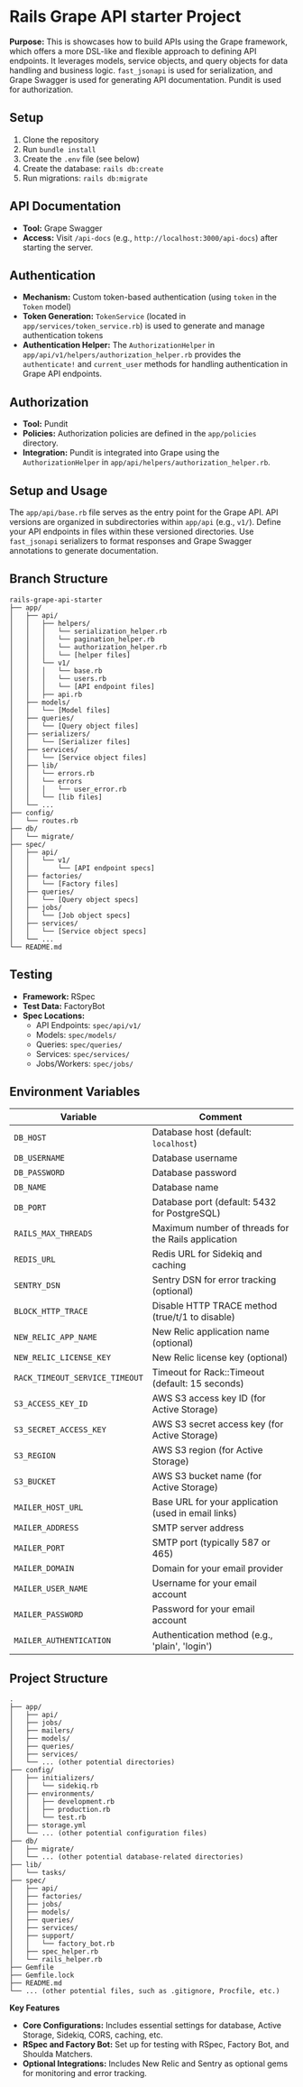 # Rails Grape API starter Project

**Purpose:** This is showcases how to build APIs using the Grape framework, which offers a more DSL-like and flexible approach to defining API endpoints. It leverages models, service objects, and query objects for data handling and business logic. `fast_jsonapi` is used for serialization, and Grape Swagger is used for generating API documentation. Pundit is used for authorization.

## Setup

1. Clone the repository
2. Run `bundle install`
3. Create the `.env` file (see below)
4. Create the database: `rails db:create`
5. Run migrations: `rails db:migrate`

## API Documentation

* **Tool:** Grape Swagger
* **Access:** Visit `/api-docs` (e.g., `http://localhost:3000/api-docs`) after starting the server.

## Authentication

* **Mechanism:** Custom token-based authentication (using `token` in the `Token` model)
* **Token Generation:** `TokenService` (located in `app/services/token_service.rb`) is used to generate and manage authentication tokens
* **Authentication Helper:**  The `AuthorizationHelper` in `app/api/v1/helpers/authorization_helper.rb` provides the `authenticate!` and `current_user` methods for handling authentication in Grape API endpoints.

## Authorization

* **Tool:** Pundit
* **Policies:** Authorization policies are defined in the `app/policies` directory.
* **Integration:** Pundit is integrated into Grape using the `AuthorizationHelper` in `app/api/helpers/authorization_helper.rb`.

## Setup and Usage

The `app/api/base.rb` file serves as the entry point for the Grape API. API versions are organized in subdirectories within `app/api` (e.g., `v1/`). Define your API endpoints in files within these versioned directories. Use `fast_jsonapi` serializers to format responses and Grape Swagger annotations to generate documentation.


## Branch Structure
```
rails-grape-api-starter
├── app/
│   ├── api/
│   │   ├── helpers/
│   │   │   └── serialization_helper.rb
│   │   │   └── pagination_helper.rb
│   │   │   └── authorization_helper.rb
│   │   │   └── [helper files]
│   │   └── v1/
│   │   │   └── base.rb
│   │   │   └── users.rb
│   │   │   └── [API endpoint files]
│   │   ├── api.rb
│   ├── models/
│   │   └── [Model files]
│   ├── queries/
│   │   └── [Query object files]
│   ├── serializers/
│   │   └── [Serializer files]
│   ├── services/
│   │   └── [Service object files]
│   ├── lib/
│   │   └── errors.rb
│   │   └── errors
│   │   │   └── user_error.rb
│   │   └── [lib files]
│   └── ...
├── config/
│   └── routes.rb
├── db/
│   └── migrate/
├── spec/
│   ├── api/
│   │   └── v1/
│   │       └── [API endpoint specs]
│   ├── factories/
│   │   └── [Factory files]
│   ├── queries/
│   │   └── [Query object specs]
│   ├── jobs/
│   │   └── [Job object specs]
│   ├── services/
│   │   └── [Service object specs]
│   └── ...
└── README.md
```

## Testing

* **Framework:** RSpec
* **Test Data:** FactoryBot
* **Spec Locations:**
    * API Endpoints: `spec/api/v1/`
    * Models: `spec/models/`
    * Queries: `spec/queries/`
    * Services: `spec/services/`
    * Jobs/Workers: `spec/jobs/`


## Environment Variables

| Variable              | Comment                                             |
|-----------------------|-----------------------------------------------------|
| `DB_HOST`             | Database host (default: `localhost`)                |
| `DB_USERNAME`         | Database username                                     |
| `DB_PASSWORD`         | Database password                                     |
| `DB_NAME`             | Database name                                        |
| `DB_PORT`             | Database port (default: 5432 for PostgreSQL)        |
| `RAILS_MAX_THREADS`   | Maximum number of threads for the Rails application |
| `REDIS_URL`           | Redis URL for Sidekiq and caching                   |
| `SENTRY_DSN`          | Sentry DSN for error tracking (optional)             |
| `BLOCK_HTTP_TRACE`    | Disable HTTP TRACE method (true/t/1 to disable)    |
| `NEW_RELIC_APP_NAME`  | New Relic application name (optional)               |
| `NEW_RELIC_LICENSE_KEY`| New Relic license key (optional)                   |
| `RACK_TIMEOUT_SERVICE_TIMEOUT` | Timeout for Rack::Timeout (default: 15 seconds) |
| `S3_ACCESS_KEY_ID`    | AWS S3 access key ID (for Active Storage)           |
| `S3_SECRET_ACCESS_KEY`| AWS S3 secret access key (for Active Storage)        |
| `S3_REGION`           | AWS S3 region (for Active Storage)                  |
| `S3_BUCKET`           | AWS S3 bucket name (for Active Storage)             |
| `MAILER_HOST_URL`     | Base URL for your application (used in email links) |
| `MAILER_ADDRESS`      | SMTP server address                                  |
| `MAILER_PORT`         | SMTP port (typically 587 or 465)                    |
| `MAILER_DOMAIN`       | Domain for your email provider                       |
| `MAILER_USER_NAME`    | Username for your email account                      |
| `MAILER_PASSWORD`     | Password for your email account                      |
| `MAILER_AUTHENTICATION`| Authentication method (e.g., 'plain', 'login')       |

## Project Structure
```
.
├── app/
│   ├── api/
│   ├── jobs/
│   ├── mailers/
│   ├── models/
│   ├── queries/
│   ├── services/
│   └── ... (other potential directories)
├── config/
│   ├── initializers/
│   │   └── sidekiq.rb
│   ├── environments/
│   │   ├── development.rb
│   │   ├── production.rb
│   │   └── test.rb
│   ├── storage.yml
│   └── ... (other potential configuration files)
├── db/
│   ├── migrate/
│   └── ... (other potential database-related directories)
├── lib/
│   └── tasks/
├── spec/
│   ├── api/
│   ├── factories/
│   ├── jobs/
│   ├── models/
│   ├── queries/
│   ├── services/
│   ├── support/
│   │   └── factory_bot.rb
│   ├── spec_helper.rb
│   └── rails_helper.rb
├── Gemfile
├── Gemfile.lock
├── README.md
└── ... (other potential files, such as .gitignore, Procfile, etc.)
```

**Key Features**

* **Core Configurations:** Includes essential settings for database, Active Storage, Sidekiq, CORS, caching, etc.
* **RSpec and Factory Bot:** Set up for testing with RSpec, Factory Bot, and Shoulda Matchers.
* **Optional Integrations:** Includes New Relic and Sentry as optional gems for monitoring and error tracking.
